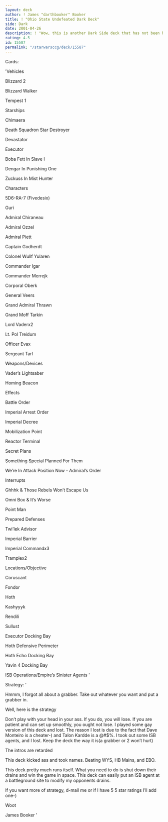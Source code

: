 ```yaml
---
layout: deck
author: ! James "darthbooker" Booker
title: ! "Ohio State Undefeated Dark Deck"
side: Dark
date: 2001-04-26
description: ! "Wow, this is another Dark Side deck that has not been beaten yet. This deck was undefeated in 3 games. If I would have not in the @#$% end of time games, I could have attached 3rd place in front of the deck. The deck is undefeated, and it has played sever"
rating: 4.5
id: 15587
permalink: "/starwarsccg/deck/15587"
---
```

Cards: 

'Vehicles

Blizzard 2

Blizzard Walker

Tempest 1


Starships

Chimaera

Death Squadron Star Destroyer

Devastator

Executor

Boba Fett In Slave I

Dengar In Punishing One

Zuckuss In Mist Hunter


Characters

5D6-RA-7 (Fivedesix)

Guri

Admiral Chiraneau

Admiral Ozzel

Admiral Piett

Captain Godherdt

Colonel Wullf Yularen

Commander Igar

Commander Merrejk

Corporal Oberk

General Veers

Grand Admiral Thrawn

Grand Moff Tarkin

Lord Vaderx2

Lt. Pol Treidum

Officer Evax

Sergeant Tarl


Weapons/Devices

Vader’s Lightsaber

Homing Beacon


Effects

Battle Order

Imperial Arrest Order

Imperial Decree

Mobilization Point

Reactor Terminal

Secret Plans

Something Special Planned For Them

We’re In Attack Position Now - Admiral’s Order


Interrupts

Ghhhk & Those Rebels Won’t Escape Us

Omni Box & It’s Worse

Point Man

Prepared Defenses

Twi’lek Advisor

Imperial Barrier

Imperial Commandx3

Tramplex2


Locations/Objective

Coruscant

Fondor

Hoth

Kashyyyk

Rendili

Sullust

Executor Docking Bay

Hoth Defensive Perimeter

Hoth Echo Docking Bay

Yavin 4 Docking Bay

ISB Operations/Empire’s Sinister Agents '

Strategy: '

Hmmm, I forgot all about a grabber. Take out whatever you want and put a grabber in. 



Well, here is the strategy



Don’t play with your head in your ass. If you do, you will lose. If you are patient and can set up smoothly, you ought not lose. I played some gay version of this deck and lost. The reason I lost is due to the fact that Dave Monteiro is a cheater-) and Talon Kardde is a @#$%. I took out some ISB agents, and I lost. Keep the deck the way it is(a grabber or 2 won’t hurt) 




The intros are retarded

This deck kicked ass and took names. Beating WYS, HB Mains, and EBO.


This deck pretty much runs itself. What you need to do is shut down their drains and win the game in space. This deck can easily put an ISB agent at a battleground site to modify my opponents drains. 


If you want more of strategy, d-mail me or if I have 5 5 star ratings I’ll add one-)


Woot


James Booker   '
